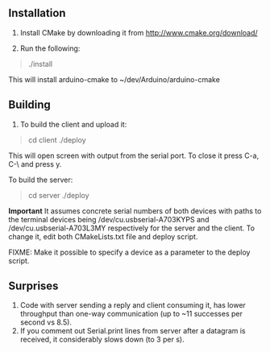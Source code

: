 ## Installation

1. Install CMake by downloading it from http://www.cmake.org/download/

2. Run the following:

> ./install

This will install arduino-cmake to ~/dev/Arduino/arduino-cmake 

## Building

1. To build the client and upload it:

> cd client
> ./deploy

This will open screen with output from the serial port. To close it press C-a, C-\ and press y.

To build the server:

> cd server
> ./deploy

**Important** It assumes concrete serial numbers of both devices with paths to the terminal devices being /dev/cu.usbserial-A703KYPS and /dev/cu.usbserial-A703L3MY respectively for the server and the client. To change it, edit both CMakeLists.txt file and deploy script.

FIXME: Make it possible to specify a device as a parameter to the deploy script.

## Surprises

1. Code with server sending a reply and client consuming it, has lower throughput than one-way communication (up to ~11 successes per second vs 8.5).
2. If you comment out Serial.print lines from server after a datagram is received, it considerably slows down (to 3 per s).